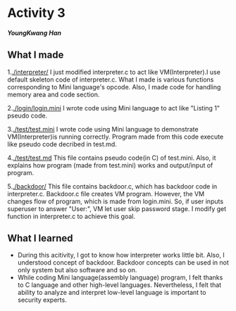 Activity 3
==========

##### YoungKwang Han

What I made
-----------

1.[./interpreter/](https://github.com/KAIST-IS521/backdoor-juanaevv/tree/master/interpreter)
I just modified interpreter.c to act like VM(Interpreter).I use default skeleton code of interpreter.c.
What I made is various functions corresponding to Mini language's opcode. Also, I made code for handling memory 
area and code section.

2.[./login/login.mini](https://github.com/KAIST-IS521/backdoor-juanaevv/tree/master/login/login.mini)
I wrote code using Mini language to act like "Listing 1" pseudo code.

3.[./test/test.mini](https://github.com/KAIST-IS521/backdoor-juanaevv/tree/master/test/test.mini)
I wrote code using Mini language to demonstrate VM(Interpreter)is running correctly.
Program made from this code execute like pseudo code decribed in test.md.

4.[./test/test.md](https://github.com/KAIST-IS521/backdoor-juanaevv/tree/master/test/test.md)
This file contains pseudo code(in C) of test.mini. Also, it explains how program (made from test.mini)
works and output/input of program.

5.[./backdoor/](https://github.com/KAIST-IS521/backdoor-juanaevv/tree/master/backdoor)
This file contains backdoor.c, which has backdoor code in interpreter.c.
Backdoor.c file creates VM program. However, the VM changes flow of program, which is made from login.mini.
So, if user inputs superuser to answer "User:", VM let user skip password stage.
I modify get function in interpreter.c to achieve this goal.

What I learned
--------------
- During this acitivity, I got to know how interpreter works little bit. Also, I understood concept of backdoor.
  Backdoor concepts can be used in not only system but also software and so on.
- While coding Mini language(assembly language) program, I felt thanks to C language and other high-level
  languages. Nevertheless, I felt that ability to analyze and interpret low-level language is important to 
  security experts.  
